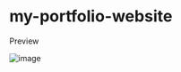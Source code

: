 # my-portfolio-website
Preview
 
![image](https://github.com/user-attachments/assets/3ce3febc-3efa-48c9-9950-f848388fd71f)
